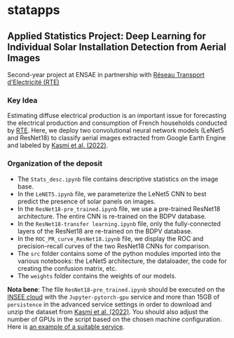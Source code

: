 # statapps

## **Applied Statistics Project: Deep Learning for Individual Solar Installation Detection from Aerial Images**

Second-year project at ENSAE in partnership with [Réseau Transport d'Electricité (RTE)](https://en.wikipedia.org/wiki/RTE_(company))
### **Key Idea**
Estimating diffuse electrical production is an important issue for forecasting the electrical production and consumption of French households conducted by [RTE](https://www.rte-france.com/eco2mix/la-production-delectricite-par-filiere). Here, we deploy two convolutional neural network models (LeNet5 and ResNet18) to classify aerial images extracted from Google Earth Engine and labeled by [Kasmi et al. (2022)](https://www.nature.com/articles/s41597-023-01951-4).

### **Organization of the deposit**

* The ```Stats_desc.ipynb``` file contains descriptive statistics on the image base.
* In the ```LeNET5.ipynb``` file, we parameterize the LeNet5 CNN to best predict the presence of solar panels on images.
* In the ```ResNet18-pre_trained.ipynb``` file, we use a pre-trained ResNet18 architecture. The entire CNN is re-trained on the BDPV database.
* In the ```ResNet18-transfer learning.ipynb``` file, only the fully-connected layers of the ResNet18 are re-trained on the BDPV database.
* In the ```ROC_PR_curve_ResNet18.ipynb``` file, we display the ROC and precision-recall curves of the two ResNet18 CNNs for comparison.
* The ```src``` folder contains some of the python modules imported into the various notebooks: the LeNet5 architecture, the dataloader, the code for creating the confusion matrix, etc.
* The ```weights``` folder contains the weights of our models.

**Nota bene**: The file ```ResNet18-pre_trained.ipynb``` should be executed on the [INSEE cloud](https://datalab.sspcloud.fr/home) with the ```Jupyter-pytorch-gpu``` service and more than 15GB of ```persistence``` in the advanced service settings in order to download and unzip the dataset from [Kasmi et al. (2022)](https://www.nature.com/articles/s41597-023-01951-4). You should also adjust the number of GPUs in the script based on the chosen machine configuration. Here is [an example of a suitable service](https://datalab.sspcloud.fr/launcher/ide/jupyter-pytorch-gpu?autoLaunch=false&resources.requests.memory=%C2%AB37Gi%C2%BB&resources.limits.memory=%C2%AB115Gi%C2%BB&resources.requests.cpu=%C2%AB10400m%C2%BB&persistence.size=%C2%AB34Gi%C2%BB&onyxia.friendlyName=%C2%AB1_GPU_Torch_pers%C2%BB&git.repository=%C2%ABhttps%3A%2F%2Fgithub.com%2FBasso42%2FDeepPVClassification.git%C2%BB).
